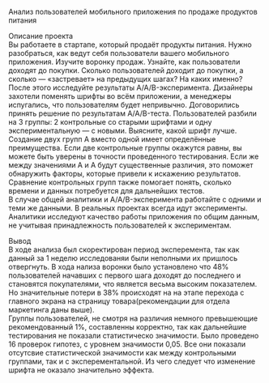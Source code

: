 Анализ пользователей мобильного приложения по продаже продуктов питания

Описание проекта  
Вы работаете в стартапе, который продаёт продукты питания. Нужно разобраться, как ведут себя пользователи вашего мобильного приложения. 
Изучите воронку продаж. Узнайте, как пользователи доходят до покупки. Сколько пользователей доходит до покупки, а сколько — «застревает» на предыдущих шагах? На каких именно?  
После этого исследуйте результаты A/A/B-эксперимента. Дизайнеры захотели поменять шрифты во всём приложении, а менеджеры испугались, что пользователям будет непривычно. Договорились принять решение по результатам A/A/B-теста. Пользователей разбили на 3 группы: 2 контрольные со старыми шрифтами и одну экспериментальную — с новыми. Выясните, какой шрифт лучше.  
Создание двух групп A вместо одной имеет определённые преимущества. Если две контрольные группы окажутся равны, вы можете быть уверены в точности проведенного тестирования. Если же между значениями A и A будут существенные различия, это поможет обнаружить факторы, которые привели к искажению результатов. Сравнение контрольных групп также помогает понять, сколько времени и данных потребуется для дальнейших тестов.  
В случае общей аналитики и A/A/B-эксперимента работайте с одними и теми же данными. В реальных проектах всегда идут эксперименты. Аналитики исследуют качество работы приложения по общим данным, не учитывая принадлежность пользователей к экспериментам.  

Вывод  
В ходе анализа был скоректирован период эксперемента, так как данный за 1 неделю исследованяи были неполными их пришлось отвергнуть.
В хода нализа воронки было установлено что 48% пользователей начавших с первого шага доходят до последнего и становятся покупателями, что является весьма высоким показателем.
Но значительные потери в 38% происходят на на этапе перехода с главного экрана на страницу товара(рекомендации для отдела маркетинга даны выше).  
Группы пользователей, не смотря на различия немного превышеющие рекомендованный 1%, составленны корректно, так как дальнейшие тестирования не показали статистическо значимости.
Было проведено 16 проверок гипотез, с уровнем значимости 0,05. Все они показали отсутсвие статистической значимости как между контрольными группами, так и с эксперементальной. Из чего следует что изменение шрифта не оказало значительно эффекта.
